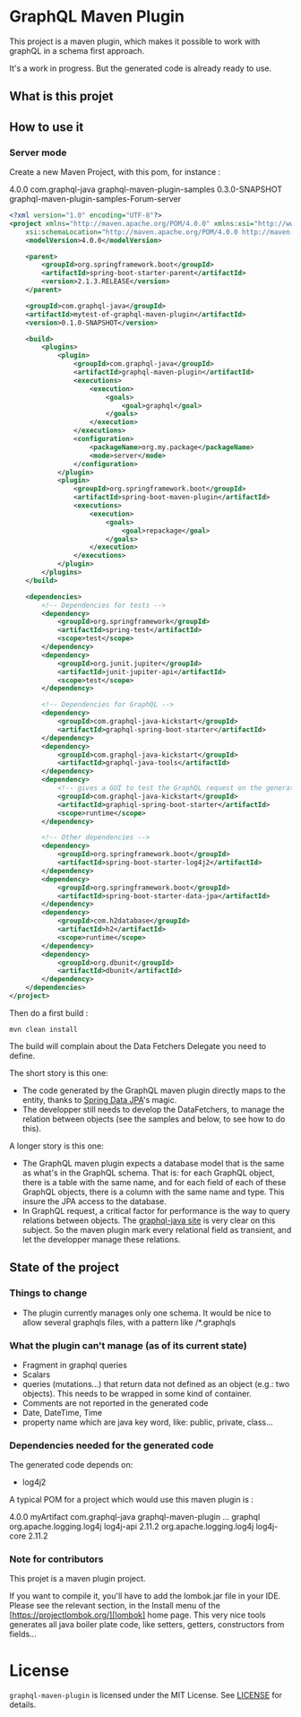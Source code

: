 # GraphQL Maven Plugin

This project is a maven plugin, which makes it possible to work with graphQL in a schema first approach.

It's a work in progress. But the generated code is already ready to use.

## What is this projet

## How to use it

### Server mode

Create a new Maven Project, with this pom, for instance :
<?xml version="1.0"?>
<project xsi:schemaLocation="http://maven.apache.org/POM/4.0.0 http://maven.apache.org/xsd/maven-4.0.0.xsd"
	xmlns="http://maven.apache.org/POM/4.0.0" xmlns:xsi="http://www.w3.org/2001/XMLSchema-instance">
	<modelVersion>4.0.0</modelVersion>
	<parent>
		<groupId>com.graphql-java</groupId>
		<artifactId>graphql-maven-plugin-samples</artifactId>
		<version>0.3.0-SNAPSHOT</version>
	</parent>
	<artifactId>graphql-maven-plugin-samples-Forum-server</artifactId>

```xml
<?xml version="1.0" encoding="UTF-8"?>
<project xmlns="http://maven.apache.org/POM/4.0.0" xmlns:xsi="http://www.w3.org/2001/XMLSchema-instance"
	xsi:schemaLocation="http://maven.apache.org/POM/4.0.0 http://maven.apache.org/xsd/maven-4.0.0.xsd">
	<modelVersion>4.0.0</modelVersion>

	<parent>
		<groupId>org.springframework.boot</groupId>
		<artifactId>spring-boot-starter-parent</artifactId>
		<version>2.1.3.RELEASE</version>
	</parent>

	<groupId>com.graphql-java</groupId>
	<artifactId>mytest-of-graphql-maven-plugin</artifactId>
	<version>0.1.0-SNAPSHOT</version>

	<build>
		<plugins>
			<plugin>
				<groupId>com.graphql-java</groupId>
				<artifactId>graphql-maven-plugin</artifactId>
				<executions>
					<execution>
						<goals>
							<goal>graphql</goal>
						</goals>
					</execution>
				</executions>
				<configuration>
					<packageName>org.my.package</packageName>
					<mode>server</mode>
				</configuration>
			</plugin>
			<plugin>
				<groupId>org.springframework.boot</groupId>
				<artifactId>spring-boot-maven-plugin</artifactId>
				<executions>
					<execution>
						<goals>
							<goal>repackage</goal>
						</goals>
					</execution>
				</executions>
			</plugin>
		</plugins>
	</build>

	<dependencies>
		<!-- Dependencies for tests -->
		<dependency>
			<groupId>org.springframework</groupId>
			<artifactId>spring-test</artifactId>
			<scope>test</scope>
		</dependency>
		<dependency>
			<groupId>org.junit.jupiter</groupId>
			<artifactId>junit-jupiter-api</artifactId>
			<scope>test</scope>
		</dependency>

		<!-- Dependencies for GraphQL -->
		<dependency>
			<groupId>com.graphql-java-kickstart</groupId>
			<artifactId>graphql-spring-boot-starter</artifactId>
		</dependency>
		<dependency>
			<groupId>com.graphql-java-kickstart</groupId>
			<artifactId>graphql-java-tools</artifactId>
		</dependency>
		<dependency>
			<!-- gives a GUI to test the GraphQL request on the generated server: http://localhost:8080/graphiql -->
			<groupId>com.graphql-java-kickstart</groupId>
			<artifactId>graphiql-spring-boot-starter</artifactId>
			<scope>runtime</scope>
		</dependency>

		<!-- Other dependencies -->
		<dependency>
			<groupId>org.springframework.boot</groupId>
			<artifactId>spring-boot-starter-log4j2</artifactId>
		</dependency>
		<dependency>
			<groupId>org.springframework.boot</groupId>
			<artifactId>spring-boot-starter-data-jpa</artifactId>
		</dependency>
		<dependency>
			<groupId>com.h2database</groupId>
			<artifactId>h2</artifactId>
			<scope>runtime</scope>
		</dependency>
		<dependency>
			<groupId>org.dbunit</groupId>
			<artifactId>dbunit</artifactId>
		</dependency>
	</dependencies>
</project>
```

Then do a first build :
```
mvn clean install
```

The build will complain about the Data Fetchers Delegate you need to define. 

The short story is this one:
* The code generated by the GraphQL maven plugin directly maps to the entity, thanks to [Spring Data JPA](https://spring.io/projects/spring-data-jpa)'s magic.
* The developper still needs to develop the DataFetchers, to manage the relation between objects (see the samples and below, to see how to do this).

A longer story is this one:
* The GraphQL maven plugin expects a database model that is the same as what's in the GraphQL schema. That is: for each GraphQL object, there is a 
table with the same name, and for each field of each of these GraphQL objects, there is a column with the same name and type. This insure the JPA
access to the database. 
* In GraphQL request, a critical factor for performance is the way to query relations between objects. The [graphql-java site](https://www.graphql-java.com/documentation/v12/batching/)
is very clear on this subject. So the maven plugin mark every relational field as transient, and let the developper manage these relations.




## State of the project
### Things to change

- The plugin currently manages only one schema. It would be nice to allow several graphqls files, with a pattern like /*.graphqls

### What the plugin can't manage (as of its current state)

- Fragment in graphql queries
- Scalars
- queries (mutations...) that return data not defined as an object (e.g.: two objects). This needs to be wrapped in some kind of container.
- Comments are not reported in the generated code
- Date, DateTime, Time
- property name which are java key word, like: public, private, class...

### Dependencies needed for the generated code

The generated code depends on:
- log4j2


A typical POM for a project which would use this maven plugin is :

<?xml version="1.0"?>
<project xsi:schemaLocation="http://maven.apache.org/POM/4.0.0 http://maven.apache.org/xsd/maven-4.0.0.xsd"
	xmlns="http://maven.apache.org/POM/4.0.0" xmlns:xsi="http://www.w3.org/2001/XMLSchema-instance">
	<modelVersion>4.0.0</modelVersion>
	<artifactId>myArtifact</artifactId>
	<build>
		<plugins>
			<plugin>
				<groupId>com.graphql-java</groupId>
				<artifactId>graphql-maven-plugin</artifactId>
				<version>...</version>
				<executions>
					<execution>
						<goals>
							<goal>graphql</goal>
						</goals>
					</execution>
				</executions>
			</plugin>
		</plugins>
	</build>
	<dependencies>
		<!-- log4j2 is needed for logging -->
		<dependency>
			<groupId>org.apache.logging.log4j</groupId>
			<artifactId>log4j-api</artifactId>
			<version>2.11.2</version>
		</dependency>
		<dependency>
			<groupId>org.apache.logging.log4j</groupId>
			<artifactId>log4j-core</artifactId>
			<version>2.11.2</version>
		</dependency>
	</dependencies>
</project>


### Note for contributors

This projet is a maven plugin project. 

If you want to compile it, you'll have to add the lombok.jar file in your IDE. Please see the relevant section, in the Install menu of the [https://projectlombok.org/][lombok] home page. This very nice tools generates all java boiler plate code, like setters, getters, constructors from fields...



# License

`graphql-maven-plugin` is licensed under the MIT License. See [LICENSE](LICENSE.md) for details.

[lombok]: https://projectlombok.org/